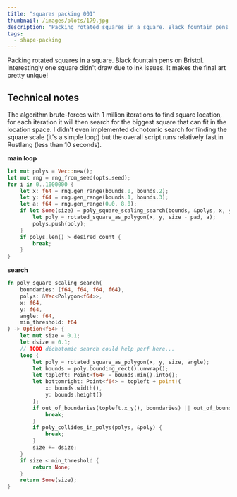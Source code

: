 ```yaml
---
title: "squares packing 001"
thumbnail: /images/plots/179.jpg
description: "Packing rotated squares in a square. Black fountain pens on Bristol."
tags:
  - shape-packing
---
```


Packing rotated squares in a square. Black fountain pens on Bristol. Interestingly one square didn't draw due to ink issues. It makes the final art pretty unique!

## Technical notes

The algorithm brute-forces with 1 million iterations to find square location, for each iteration it will then search for the biggest square that can fit in the location space. I didn't even implemented dichotomic search for finding the square scale (it's a simple loop) but the overall script runs relatively fast in Rustlang (less than 10 seconds).

**main loop**

```rust
let mut polys = Vec::new();
let mut rng = rng_from_seed(opts.seed);
for i in 0..1000000 {
    let x: f64 = rng.gen_range(bounds.0, bounds.2);
    let y: f64 = rng.gen_range(bounds.1, bounds.3);
    let a: f64 = rng.gen_range(0.0, 8.0);
    if let Some(size) = poly_square_scaling_search(bounds, &polys, x, y, a, min_threshold) {
        let poly = rotated_square_as_polygon(x, y, size - pad, a);
        polys.push(poly);
    }
    if polys.len() > desired_count {
        break;
    }
}
```

**search**

```rust
fn poly_square_scaling_search(
    boundaries: (f64, f64, f64, f64),
    polys: &Vec<Polygon<f64>>,
    x: f64,
    y: f64,
    angle: f64,
    min_threshold: f64
) -> Option<f64> {
    let mut size = 0.1;
    let dsize = 0.1;
    // TODO dichotomic search could help perf here...
    loop {
        let poly = rotated_square_as_polygon(x, y, size, angle);
        let bounds = poly.bounding_rect().unwrap();
        let topleft: Point<f64> = bounds.min().into();
        let bottomright: Point<f64> = topleft + point!(
            x: bounds.width(),
            y: bounds.height()
        );
        if out_of_boundaries(topleft.x_y(), boundaries) || out_of_boundaries(bottomright.x_y(), boundaries) {
            break;
        }
        if poly_collides_in_polys(polys, &poly) {
            break;
        }
        size += dsize;
    }
    if size < min_threshold {
        return None;
    }
    return Some(size);
}
```